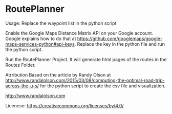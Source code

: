 # RoutePlanner

Usage: 
Replace the waypoint list in the python script

Enable the Google Maps Distance Matrix API on your Google account. Google explains how to do that at https://github.com/googlemaps/google-maps-services-python#api-keys.
Replace the key in the python file and run the python script.

Run the RoutePlanner Project.
It will generate html pages of the routes in the Routes Folder.

Atrribution
Based on the article by Randy Olson at http://www.randalolson.com/2015/03/08/computing-the-optimal-road-trip-across-the-u-s/ for the python script to create the csv file and visualization.

http://www.randalolson.com

Licencse: https://creativecommons.org/licenses/by/4.0/
